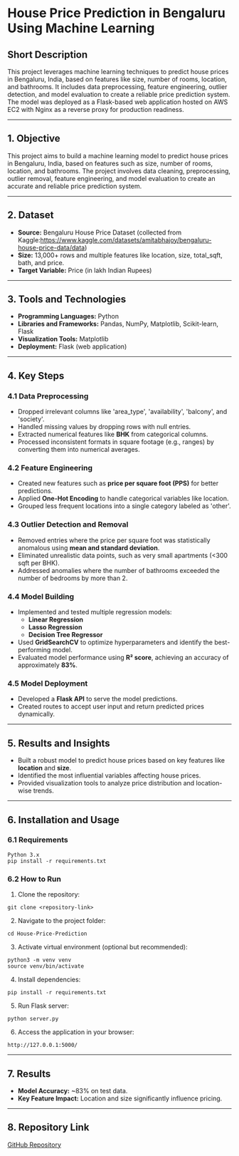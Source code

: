 # House Price Prediction in Bengaluru Using Machine Learning

## Short Description
This project leverages machine learning techniques to predict house prices in Bengaluru, India, based on features like size, number of rooms, location, and bathrooms. It includes data preprocessing, feature engineering, outlier detection, and model evaluation to create a reliable price prediction system. The model was deployed as a Flask-based web application hosted on AWS EC2 with Nginx as a reverse proxy for production readiness.

---

## 1. Objective
This project aims to build a machine learning model to predict house prices in Bengaluru, India, based on features such as size, number of rooms, location, and bathrooms. The project involves data cleaning, preprocessing, outlier removal, feature engineering, and model evaluation to create an accurate and reliable price prediction system.

---

## 2. Dataset
- **Source:** Bengaluru House Price Dataset (collected from Kaggle:https://www.kaggle.com/datasets/amitabhajoy/bengaluru-house-price-data/data)
- **Size:** 13,000+ rows and multiple features like location, size, total_sqft, bath, and price.
- **Target Variable:** Price (in lakh Indian Rupees)

---

## 3. Tools and Technologies
- **Programming Languages:** Python
- **Libraries and Frameworks:** Pandas, NumPy, Matplotlib, Scikit-learn, Flask
- **Visualization Tools:** Matplotlib
- **Deployment:** Flask (web application)

---

## 4. Key Steps
### 4.1 Data Preprocessing
- Dropped irrelevant columns like 'area_type', 'availability', 'balcony', and 'society'.
- Handled missing values by dropping rows with null entries.
- Extracted numerical features like **BHK** from categorical columns.
- Processed inconsistent formats in square footage (e.g., ranges) by converting them into numerical averages.

### 4.2 Feature Engineering
- Created new features such as **price per square foot (PPS)** for better predictions.
- Applied **One-Hot Encoding** to handle categorical variables like location.
- Grouped less frequent locations into a single category labeled as 'other'.

### 4.3 Outlier Detection and Removal
- Removed entries where the price per square foot was statistically anomalous using **mean and standard deviation**.
- Eliminated unrealistic data points, such as very small apartments (<300 sqft per BHK).
- Addressed anomalies where the number of bathrooms exceeded the number of bedrooms by more than 2.

### 4.4 Model Building
- Implemented and tested multiple regression models:
  - **Linear Regression**
  - **Lasso Regression**
  - **Decision Tree Regressor**
- Used **GridSearchCV** to optimize hyperparameters and identify the best-performing model.
- Evaluated model performance using **R² score**, achieving an accuracy of approximately **83%**.

### 4.5 Model Deployment
- Developed a **Flask API** to serve the model predictions.
- Created routes to accept user input and return predicted prices dynamically.

---

## 5. Results and Insights
- Built a robust model to predict house prices based on key features like **location** and **size**.
- Identified the most influential variables affecting house prices.
- Provided visualization tools to analyze price distribution and location-wise trends.

---

## 6. Installation and Usage
### 6.1 Requirements
```
Python 3.x
pip install -r requirements.txt
```
### 6.2 How to Run
1. Clone the repository:
```
git clone <repository-link>
```
2. Navigate to the project folder:
```
cd House-Price-Prediction
```
3. Activate virtual environment (optional but recommended):
```
python3 -m venv venv
source venv/bin/activate
```
4. Install dependencies:
```
pip install -r requirements.txt
```
5. Run Flask server:
```
python server.py
```
6. Access the application in your browser:
```
http://127.0.0.1:5000/
```

---

## 7. Results
- **Model Accuracy:** ~83% on test data.
- **Key Feature Impact:** Location and size significantly influence pricing.

---

## 8. Repository Link
[GitHub Repository](<link-to-repository>)
  

